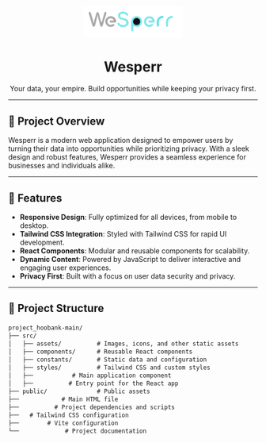 <p align="center">
  <img src="./src/assets/wesperr.svg" alt="Wesperr Logo" width="200" />
</p>

<h1 align="center">Wesperr</h1>
<p align="center">Your data, your empire. Build opportunities while keeping your privacy first.</p>

---

## 🚀 Project Overview

Wesperr is a modern web application designed to empower users by turning their data into opportunities while prioritizing privacy. With a sleek design and robust features, Wesperr provides a seamless experience for businesses and individuals alike.

---

## 🌟 Features

- **Responsive Design**: Fully optimized for all devices, from mobile to desktop.
- **Tailwind CSS Integration**: Styled with Tailwind CSS for rapid UI development.
- **React Components**: Modular and reusable components for scalability.
- **Dynamic Content**: Powered by JavaScript to deliver interactive and engaging user experiences.
- **Privacy First**: Built with a focus on user data security and privacy.

---

## 📂 Project Structure

```plaintext
project_hoobank-main/
├── src/
│   ├── assets/          # Images, icons, and other static assets
│   ├── components/      # Reusable React components
│   ├── constants/       # Static data and configuration
│   ├── styles/          # Tailwind CSS and custom styles
│   ├──           # Main application component
│   ├──          # Entry point for the React app
├── public/              # Public assets
├──            # Main HTML file
├──          # Project dependencies and scripts
├──   # Tailwind CSS configuration
├──        # Vite configuration
└──             # Project documentation